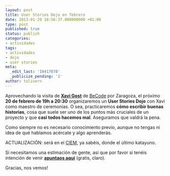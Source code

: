 ```yaml
---
layout: post
title: User Stories Dojo en febrero
date: 2013-01-29 18:56:37.000000000 +01:00
type: post
published: true
status: publish
categories:
- actividades
tags:
- actividades
- dojo
- user stories
meta:
  _edit_last: '19417078'
  _publicize_pending: '1'
author: tolivern
---
```

Aprovechando la visita de [**Xavi
Gost**](https://twitter.com/xav1uzz "Xavi Gost") de
[BeCode](http://www.becodemyfriend.com/ "BeCode") por Zaragoza, el
próximo **20 de febrero de 19h a 20:30** organizaremos un **User Stories
Dojo** con Xavi como maestro de ceremonias. O sea, practicaremos **cómo
escribir buenas historias**, cosa que suele ser uno de los puntos más
cruciales de un proyecto y que **casi todos hacemos mal**. Aseguramos
que valdrá la pena.

Como siempre no es necesario conocimiento previo, aunque no tengas ni
idea de qué hablamos acércate y algo aprenderás.

ACTUALIZACIÓN: será en el
[CIEM](https://maps.google.es/maps?q=Avenida+de+la+Autonom%C3%ADa+n%C2%BA+7,+zaragoza&hl=es&ie=UTF8&ll=41.661275,-0.905321&spn=0.007246,0.015213&sll=41.651691,-0.894981&sspn=0.057976,0.121708&hnear=Av+de+la+Autonomia,+50003+Zaragoza&t=m&z=16&iwloc=A "CIEM"),
ya sabéis, donde el último katayuno.

Sí necesitamos una estimación de gente, así que por favor si tenéis
intención de venir **[apuntaos
aquí](https://usdojo.stagehq.com/ "Quiero ir")** (gratis, claro).

Gracias, nos vemos!
